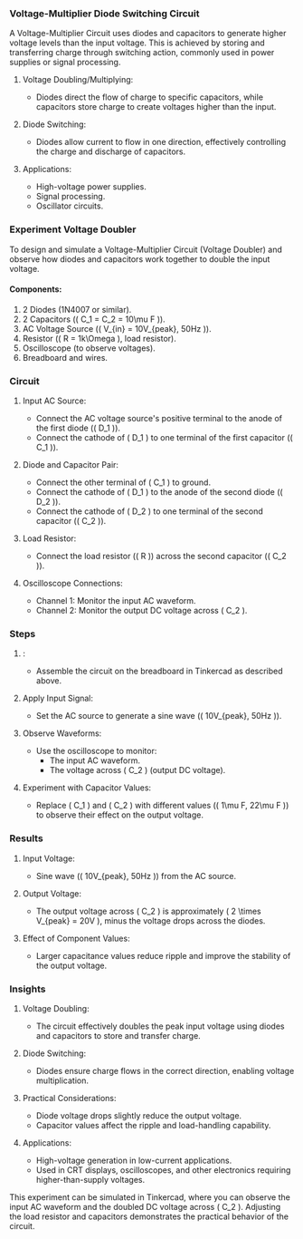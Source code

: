 ### Voltage-Multiplier Diode Switching Circuit

A Voltage-Multiplier Circuit uses diodes and capacitors to generate higher voltage levels than the input voltage. This is achieved by storing and transferring charge through switching action, commonly used in power supplies or signal processing.

1. Voltage Doubling/Multiplying:
   - Diodes direct the flow of charge to specific capacitors, while capacitors store charge to create voltages higher than the input.

2. Diode Switching:
   - Diodes allow current to flow in one direction, effectively controlling the charge and discharge of capacitors.

3. Applications:
   - High-voltage power supplies.
   - Signal processing.
   - Oscillator circuits.

### Experiment Voltage Doubler

To design and simulate a Voltage-Multiplier Circuit (Voltage Doubler) and observe how diodes and capacitors work together to double the input voltage.

#### Components:

1. 2 Diodes (1N4007 or similar).
2. 2 Capacitors (\( C_1 = C_2 = 10\mu F \)).
3. AC Voltage Source (\( V_{in} = 10V_{peak}, 50Hz \)).
4. Resistor (\( R = 1k\Omega \), load resistor).
5. Oscilloscope (to observe voltages).
6. Breadboard and wires.

### Circuit

1. Input AC Source:
   - Connect the AC voltage source's positive terminal to the anode of the first diode (\( D_1 \)).
   - Connect the cathode of \( D_1 \) to one terminal of the first capacitor (\( C_1 \)).

2. Diode and Capacitor Pair:
   - Connect the other terminal of \( C_1 \) to ground.
   - Connect the cathode of \( D_1 \) to the anode of the second diode (\( D_2 \)).
   - Connect the cathode of \( D_2 \) to one terminal of the second capacitor (\( C_2 \)).

3. Load Resistor:
   - Connect the load resistor (\( R \)) across the second capacitor (\( C_2 \)).

4. Oscilloscope Connections:
   - Channel 1: Monitor the input AC waveform.
   - Channel 2: Monitor the output DC voltage across \( C_2 \).

### Steps

1. :
   - Assemble the circuit on the breadboard in Tinkercad as described above.

2. Apply Input Signal:
   - Set the AC source to generate a sine wave (\( 10V_{peak}, 50Hz \)).

3. Observe Waveforms:
   - Use the oscilloscope to monitor:
     - The input AC waveform.
     - The voltage across \( C_2 \) (output DC voltage).

4. Experiment with Capacitor Values:
   - Replace \( C_1 \) and \( C_2 \) with different values (\( 1\mu F, 22\mu F \)) to observe their effect on the output voltage.

### Results

1. Input Voltage:
   - Sine wave (\( 10V_{peak}, 50Hz \)) from the AC source.

2. Output Voltage:
   - The output voltage across \( C_2 \) is approximately \( 2 \times V_{peak} = 20V \), minus the voltage drops across the diodes.

3. Effect of Component Values:
   - Larger capacitance values reduce ripple and improve the stability of the output voltage.

### Insights

1. Voltage Doubling:
   - The circuit effectively doubles the peak input voltage using diodes and capacitors to store and transfer charge.

2. Diode Switching:
   - Diodes ensure charge flows in the correct direction, enabling voltage multiplication.

3. Practical Considerations:
   - Diode voltage drops slightly reduce the output voltage.
   - Capacitor values affect the ripple and load-handling capability.

4. Applications:
   - High-voltage generation in low-current applications.
   - Used in CRT displays, oscilloscopes, and other electronics requiring higher-than-supply voltages.

This experiment can be simulated in Tinkercad, where you can observe the input AC waveform and the doubled DC voltage across \( C_2 \). Adjusting the load resistor and capacitors demonstrates the practical behavior of the circuit.
